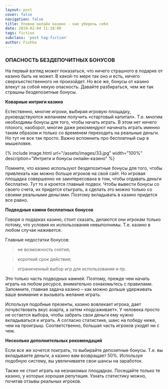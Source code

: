 ```yaml
---
layout: post
cover: false
navigation: false
title: Уловки онлайн казино - как уберечь себя
date: 2019-02-04 11:18:00
tags: fiction
subclass: 'post tag-fiction'
author: Fishka
---
```


### ОПАСНОСТЬ БЕЗДЕПОЧИТНЫХ БОНУСОВ

На первый взгляд может показаться, что ничего страшного в подарке от казино быть не может. В какой-то мере так оно и есть, ничего сверхъестественного не произойдет. Но все же, бонусы от казино влекут за собой некую опасность. Давайте разбираться, чем же так страшны бездепозитные бонусы.

**Коварные интриги казино**

Естественно, многие игроки, выбирая игровую площадку, руководствуются желанием получить «стартовый капитал». Т.е. многим необходимы бонусы для того, чтобы начать играть. В этом нет ничего плохого, наоборот, многие даже рекомендуют начинать играть именно таким образом и только со временем переходить на реальные деньги. Но тут не все так просто. Важно вспомнить про бесплатный сыр в мышеловке. 

{% include image.html url="/assets/images/33.jpg" width="100%" description="Интреги и бонусы онлайн-казино" %}

Помните, что казино используют бездепозитные бонусы для того, чтобы привлекать как можно больше игроков на свой сайт. Но игровая площадка совершенно не заинтересована в том, чтобы отдавать деньги бесплатно. Тут то и кроется главный подвох. Чтобы вывести бонусы со своего счета, их придется отыграть, а сделать это можно только со своими реальными деньгами. Поэтому вкладывать в казино придется все равно. 

**Подводные камни бесплатных бонусов**

Говоря о подарках казино, стоит сказать, делаются они игрокам только потому, что условия их использования невыполнимы. Т.е. казино в любом случае наживется. 

Главные недостатки бонусов:

> не возможность снятия;

> короткий срок действия;

> ограниченный выбор игр для использования и пр.

Это только часть подводных камней. Поэтому, прежде чем начать играть на любом ресурсе, внимательно ознакомьтесь с правилами. Запомните, главная задача казино – как можно дольше удерживать ваше внимание и вызывать желание играть.

Используя подобные презенты, казино вовлекает игрока, дает почувствовать вкус азарта, а затем «подсаживает». У человека просто не остается выбора, чтобы забрать свои деньги ему нужно вкладываться и играть. А согласно статистике, шанс на победу ниже, чем на проигрыш. Соответственно, большая часть игроков уходят ни с чем. 

**Несколько дополнительных рекомендаций**

Если все же хочется поиграть, то выбирайте депозитные бонусы. Т.е. вы вкладываете деньги, а казино вам возвращает 50%. Используя подобную систему, вы увеличиваете свои шансы на заработок. 

Также не стоит играть на незнакомых площадках. Посещайте только те казино, у которых хорошая репутация. Узнать статистику можно, почитав отзывы реальных игроков. 

